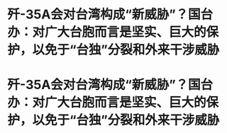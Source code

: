 # 歼-35A会对台湾构成“新威胁”？国台办：对广大台胞而言是坚实、巨大的保护，以免于“台独”分裂和外来干涉威胁

# 歼-35A会对台湾构成“新威胁”？国台办：对广大台胞而言是坚实、巨大的保护，以免于“台独”分裂和外来干涉威胁

